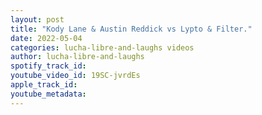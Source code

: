 ```yaml
---
layout: post
title: "Kody Lane & Austin Reddick vs Lypto & Filter."
date: 2022-05-04
categories: lucha-libre-and-laughs videos
author: lucha-libre-and-laughs
spotify_track_id: 
youtube_video_id: 19SC-jvrdEs
apple_track_id: 
youtube_metadata: 
---
```

